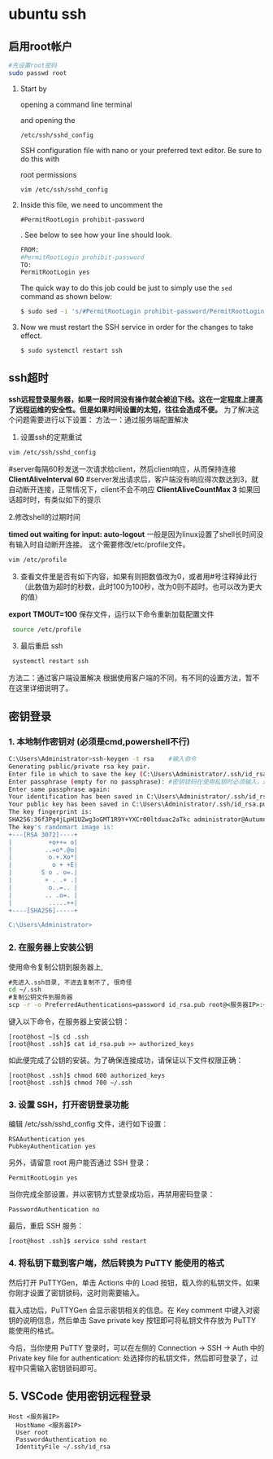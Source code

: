

# ubuntu ssh

## 启用**root**帐户

```bash
#先设置root密码
sudo passwd root

```

1. Start by

   opening a command line terminal

   and opening the

   ```
   /etc/ssh/sshd_config
   ```

   SSH configuration file with nano or your preferred text editor. Be sure to do this with

   root permissions

   ```
   vim /etc/ssh/sshd_config
   ```

2. Inside this file, we need to uncomment the

   ```
   #PermitRootLogin prohibit-password
   ```

   . See below to see how your line should look.

   ```bash
   FROM:
   #PermitRootLogin prohibit-password
   TO:
   PermitRootLogin yes
   ```

   The quick way to do this job could be just to simply use the `sed` command as shown below:

   ```bash
   $ sudo sed -i 's/#PermitRootLogin prohibit-password/PermitRootLogin yes/' /etc/ssh/sshd_config
   ```

3. Now we must restart the SSH service in order for the changes to take effect.

   ```bash
   $ sudo systemctl restart ssh
   ```

## ssh超时

**ssh远程登录服务器，如果一段时间没有操作就会被迫下线。这在一定程度上提高了远程运维的安全性。但是如果时间设置的太短，往往会造成不便。**
为了解决这个问题需要进行以下设置：
方法一：通过服务端配置解决

1. 设置ssh的定期重试

``` bash
vim /etc/ssh/sshd_config 
```

#server每隔60秒发送一次请求给client，然后client响应，从而保持连接
**ClientAliveInterval 60**
#server发出请求后，客户端没有响应得次数达到3，就自动断开连接，正常情况下，client不会不响应
**ClientAliveCountMax 3**
如果回话超时时，有类似如下的提示

2.修改shell的过期时间

**timed out waiting for input: auto-logout**
一般是因为linux设置了shell长时间没有输入时自动断开连接。
这个需要修改/etc/profile文件。

``` bash
vim /etc/profile
```

3. 查看文件里是否有如下内容，如果有则把数值改为0，或者用#号注释掉此行（此数值为超时的秒数，此时100为100秒，改为0则不超时。也可以改为更大的值）

**export TMOUT=100**
保存文件，运行以下命令重新加载配置文件

``` bash
 source /etc/profile
```

3.  最后重启 ssh

```bash
 systemctl restart ssh
```

方法二：通过客户端设置解决
根据使用客户端的不同，有不同的设置方法，暂不在这里详细说明了。

## 密钥登录

### 1. 本地制作密钥对 (必须是cmd,powershell不行)

```bash
C:\Users\Administrator>ssh-keygen -t rsa    #输入命令
Generating public/private rsa key pair.
Enter file in which to save the key (C:\Users\Administrator/.ssh/id_rsa): #这里直接回车默认
Enter passphrase (empty for no passphrase):	#密钥锁码在使用私钥时必须输入，这样就可以保护私钥不被盗用。当然，也可以留空，实现无密码登录。
Enter same passphrase again:
Your identification has been saved in C:\Users\Administrator/.ssh/id_rsa.
Your public key has been saved in C:\Users\Administrator/.ssh/id_rsa.pub.
The key fingerprint is:
SHA256:36f3Pg4jLpH1UZwg3oGMT1R9Y+YXCr00ltduac2aTkc administrator@Autumn
The key's randomart image is:
+---[RSA 3072]----+
|          +o++= o|
|         ..=o*.@o|
|          o.+.Xo*|
|           o + +E|
|        S o . o=.|
|         + . .+ .|
|          o..=.. |
|         .. .o=. |
|          .....++|
+----[SHA256]-----+

C:\Users\Administrator>
```

### 2. 在服务器上安装公钥

使用命令复制公钥到服务器上,

``` cmd 
#先进入.ssh目录, 不进去复制不了, 很奇怪
cd ~/.ssh
#复制公钥文件到服务器
scp -r -o PreferredAuthentications=password id_rsa.pub root@<服务器IP>:~/.ssh/id_rsa.pub
```

键入以下命令，在服务器上安装公钥：

```
[root@host ~]$ cd .ssh
[root@host .ssh]$ cat id_rsa.pub >> authorized_keys
```

如此便完成了公钥的安装。为了确保连接成功，请保证以下文件权限正确：

```
[root@host .ssh]$ chmod 600 authorized_keys
[root@host .ssh]$ chmod 700 ~/.ssh
```

### 3. 设置 SSH，打开密钥登录功能

编辑 /etc/ssh/sshd_config 文件，进行如下设置：

```
RSAAuthentication yes
PubkeyAuthentication yes
```

另外，请留意 root 用户能否通过 SSH 登录：

```
PermitRootLogin yes
```

当你完成全部设置，并以密钥方式登录成功后，再禁用密码登录：

```
PasswordAuthentication no
```

最后，重启 SSH 服务：

```
[root@host .ssh]$ service sshd restart
```

### 4. 将私钥下载到客户端，然后转换为 PuTTY 能使用的格式

然后打开 PuTTYGen，单击 Actions 中的 Load 按钮，载入你的私钥文件。如果你刚才设置了密钥锁码，这时则需要输入。

载入成功后，PuTTYGen 会显示密钥相关的信息。在 Key comment 中键入对密钥的说明信息，然后单击 Save private key 按钮即可将私钥文件存放为 PuTTY 能使用的格式。

今后，当你使用 PuTTY 登录时，可以在左侧的 Connection -> SSH -> Auth 中的 Private key file for authentication: 处选择你的私钥文件，然后即可登录了，过程中只需输入密钥锁码即可。

## 5. VSCode 使用密钥远程登录

``` config
Host <服务器IP>
  HostName <服务器IP>
  User root
  PasswordAuthentication no
  IdentityFile ~/.ssh/id_rsa
```
